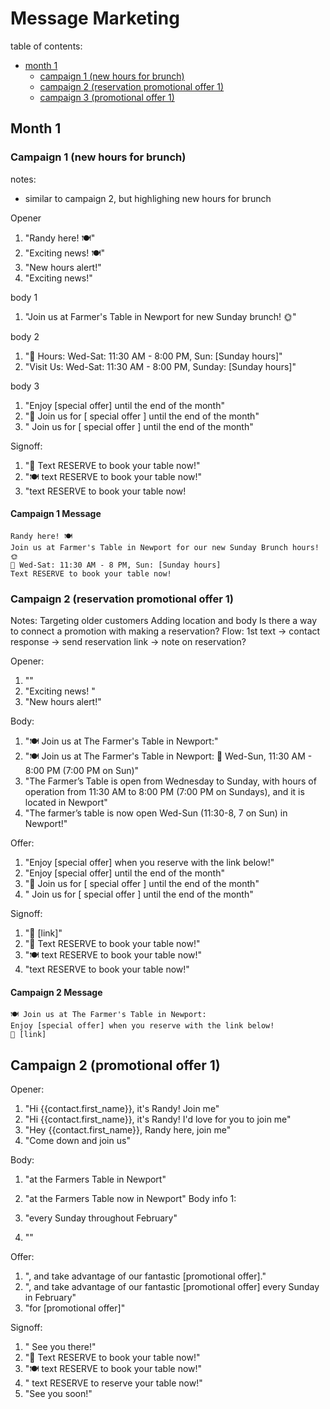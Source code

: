# Message Marketing

table of contents:

- [month 1](#month-1)
  - [campaign 1 (new hours for brunch)](#campaign-1-new-hours-for-brunch)
  - [campaign 2 (reservation promotional offer 1)](#campaign-2-reservation-promotional-offer-1)
  - [campaign 3 (promotional offer 1)](#campaign-2-promotional-offer-1)

## Month 1

### Campaign 1 (new hours for brunch)

notes:

- similar to campaign 2, but highlighing new hours for brunch

Opener

 1. "Randy here! 🍽️"
 1. "Exciting news! 🍽️"
 1. "New hours alert!"
 1. "Exciting news!"

 body 1

 1. "Join us at Farmer's Table in Newport for new Sunday brunch! 🌞"

body 2

1. "📅 Hours: Wed-Sat: 11:30 AM - 8:00 PM, Sun: [Sunday hours]"
1. "Visit Us: Wed-Sat: 11:30 AM - 8:00 PM, Sunday: [Sunday hours]"

body 3

1. "Enjoy [special offer] until the end of the month"
1. "🎉 Join us for [ special offer ] until the end of the month"
1. " Join us for [ special offer ] until the end of the month"

Signoff:

1. "📲 Text RESERVE to book your table now!"
1. "🍽️ text RESERVE to book your table now!"
1. "text RESERVE to book your table now!

#### Campaign 1 Message

```text
Randy here! 🍽️
Join us at Farmer's Table in Newport for our new Sunday Brunch hours! 🌞
📅 Wed-Sat: 11:30 AM - 8 PM, Sun: [Sunday hours]
Text RESERVE to book your table now!
```

### Campaign 2 (reservation promotional offer 1)

Notes:
Targeting older customers
Adding location and body
Is there a way to connect a promotion with making a reservation?
Flow: 1st text -> contact response -> send reservation link -> note on reservation?

Opener:

 1. ""
 1. "Exciting news! "
 1. "New hours alert!"

Body:

1. "🍽️ Join us at The Farmer's Table in Newport:"
1. "🍽️ Join us at The Farmer's Table in Newport: 📅 Wed-Sun, 11:30 AM - 8:00 PM (7:00 PM on Sun)"
1. "The Farmer’s Table is open from Wednesday to Sunday, with hours of operation from 11:30 AM to 8:00 PM (7:00 PM on Sundays), and it is located in Newport"
1. "The farmer’s table is now open Wed-Sun (11:30-8, 7 on Sun) in Newport!"

Offer:

1. "Enjoy [special offer] when you reserve with the link below!"
1. "Enjoy [special offer] until the end of the month"
1. "🎉 Join us for [ special offer ] until the end of the month"
1. " Join us for [ special offer ] until the end of the month"

Signoff:

1. "📲 [link]"
1. "📲 Text RESERVE to book your table now!"
1. "🍽️ text RESERVE to book your table now!"
1. "text RESERVE to book your table now!"

#### Campaign 2 Message

```text
🍽️ Join us at The Farmer's Table in Newport: 
Enjoy [special offer] when you reserve with the link below!
📲 [link]
```

## Campaign 2 (promotional offer 1)

Opener:

1. "Hi {{contact.first_name}}, it's Randy! Join me"
1. "Hi {{contact.first_name}}, it's Randy! I'd love for you to join me"
1. "Hey {{contact.first_name}}, Randy here, join me"
1. "Come down and join us"

Body:

1. "at the Farmers Table in Newport"
1. "at the Farmers Table now in Newport"
Body info 1:

1. "every Sunday throughout February"
1. ""

Offer:

1. ", and take advantage of our fantastic [promotional offer]."
1. ", and take advantage of our fantastic [promotional offer] every Sunday in February"
1. "for [promotional offer]"

Signoff:
1. " See you there!"
1. "📲 Text RESERVE to book your table now!"
1. "🍽️ text RESERVE to book your table now!"
1. " text RESERVE to reserve your table now!"
1. "See you soon!"
